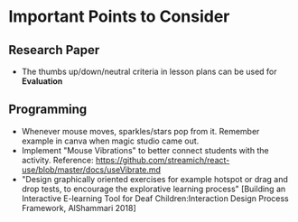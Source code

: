 # Important Points to Consider

## Research Paper
- The thumbs up/down/neutral criteria in lesson plans can be used for **Evaluation**

## Programming
- Whenever mouse moves, sparkles/stars  pop from it. Remember example in canva when magic studio came out.
- Implement "Mouse Vibrations" to better connect students with the activity. Reference: https://github.com/streamich/react-use/blob/master/docs/useVibrate.md
- "Design graphically oriented exercises for example hotspot or drag and drop tests, to encourage the explorative learning process" [Building an Interactive E-learning Tool for Deaf Children:Interaction Design Process Framework, AlShammari 2018]
